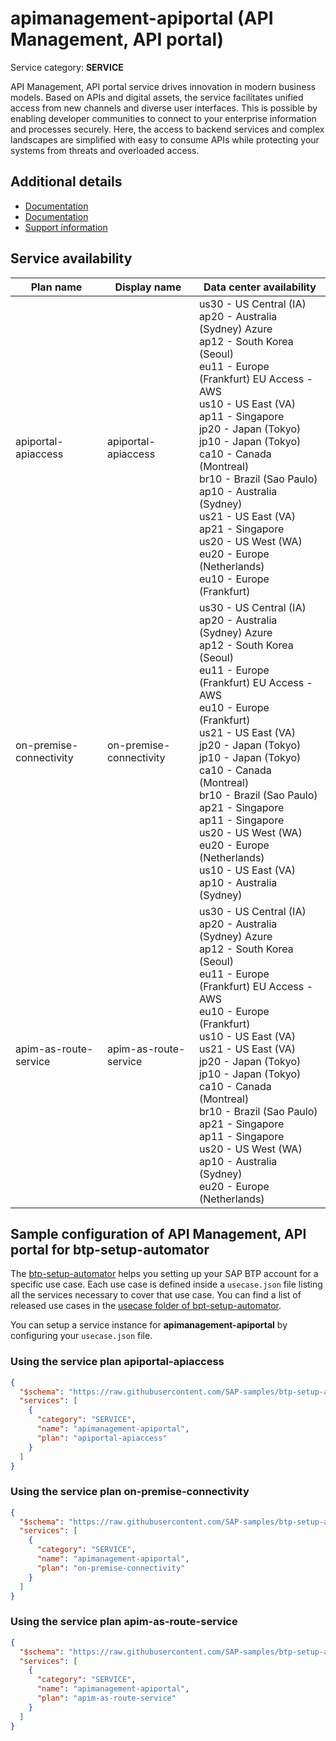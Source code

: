 # **apimanagement-apiportal** (API Management, API portal)

Service category: **SERVICE**

API Management, API portal service drives innovation in modern business models. Based on APIs and digital assets, the service facilitates unified access from new channels and diverse user interfaces. This is possible by enabling developer communities to connect to your enterprise information and processes securely. Here, the access to backend services and complex landscapes are simplified with easy to consume APIs while protecting your systems from threats and overloaded access.

## Additional details

- [Documentation](https://help.sap.com/viewer/product/SAP_CLOUD_PLATFORM_API_MANAGEMENT)
- [Documentation](https://help.hana.ondemand.com/apim_od/frameset.htm)
- [Support information](https://help.sap.com/viewer/66d066d903c2473f81ec33acfe2ccdb4/Cloud/en-US/e765066197904519a730c3bca40f28b0.html)

## Service availability

| Plan name | Display name | Data center availability  |
|------|----------------|---------------------------|
|  apiportal-apiaccess  |  apiportal-apiaccess  | us30 - US Central (IA)<br> ap20 - Australia (Sydney) Azure<br> ap12 - South Korea (Seoul)<br> eu11 - Europe (Frankfurt) EU Access - AWS<br> us10 - US East (VA)<br> ap11 - Singapore<br> jp20 - Japan (Tokyo)<br> jp10 - Japan (Tokyo)<br> ca10 - Canada (Montreal)<br> br10 - Brazil (Sao Paulo)<br> ap10 - Australia (Sydney)<br> us21 - US East (VA)<br> ap21 - Singapore<br> us20 - US West (WA)<br> eu20 - Europe (Netherlands)<br> eu10 - Europe (Frankfurt)  |
|  on-premise-connectivity  |  on-premise-connectivity  | us30 - US Central (IA)<br> ap20 - Australia (Sydney) Azure<br> ap12 - South Korea (Seoul)<br> eu11 - Europe (Frankfurt) EU Access - AWS<br> eu10 - Europe (Frankfurt)<br> us21 - US East (VA)<br> jp20 - Japan (Tokyo)<br> jp10 - Japan (Tokyo)<br> ca10 - Canada (Montreal)<br> br10 - Brazil (Sao Paulo)<br> ap21 - Singapore<br> ap11 - Singapore<br> us20 - US West (WA)<br> eu20 - Europe (Netherlands)<br> us10 - US East (VA)<br> ap10 - Australia (Sydney)  |
|  apim-as-route-service  |  apim-as-route-service  | us30 - US Central (IA)<br> ap20 - Australia (Sydney) Azure<br> ap12 - South Korea (Seoul)<br> eu11 - Europe (Frankfurt) EU Access - AWS<br> eu10 - Europe (Frankfurt)<br> us10 - US East (VA)<br> us21 - US East (VA)<br> jp20 - Japan (Tokyo)<br> jp10 - Japan (Tokyo)<br> ca10 - Canada (Montreal)<br> br10 - Brazil (Sao Paulo)<br> ap21 - Singapore<br> ap11 - Singapore<br> us20 - US West (WA)<br> ap10 - Australia (Sydney)<br> eu20 - Europe (Netherlands)  |

## Sample configuration of **API Management, API portal** for btp-setup-automator

The [btp-setup-automator](https://github.com/SAP-samples/btp-setup-automator) helps you setting up your SAP BTP account for a specific use case. Each use case is defined inside a `usecase.json` file listing all the services necessary to cover that use case. You can find a list of released use cases in the [usecase folder of bpt-setup-automator](https://github.com/SAP-samples/btp-setup-automator/tree/main/usecases).

You can setup a service instance for **apimanagement-apiportal** by configuring your `usecase.json` file.

### Using the service plan **apiportal-apiaccess**

```json
{
  "$schema": "https://raw.githubusercontent.com/SAP-samples/btp-setup-automator/main/libs/btpsa-usecase.json",
  "services": [
    {
      "category": "SERVICE",
      "name": "apimanagement-apiportal",
      "plan": "apiportal-apiaccess"
    }
  ]
}
```

### Using the service plan **on-premise-connectivity**

```json
{
  "$schema": "https://raw.githubusercontent.com/SAP-samples/btp-setup-automator/main/libs/btpsa-usecase.json",
  "services": [
    {
      "category": "SERVICE",
      "name": "apimanagement-apiportal",
      "plan": "on-premise-connectivity"
    }
  ]
}
```

### Using the service plan **apim-as-route-service**

```json
{
  "$schema": "https://raw.githubusercontent.com/SAP-samples/btp-setup-automator/main/libs/btpsa-usecase.json",
  "services": [
    {
      "category": "SERVICE",
      "name": "apimanagement-apiportal",
      "plan": "apim-as-route-service"
    }
  ]
}
```
